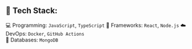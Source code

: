 
## 🔧 Tech Stack:
💻 Programming: `JavaScript`, `TypeScript` 
🧱 Frameworks: `React`, `Node.js` 
☁️ DevOps: `Docker`, `GitHub Actions`  
💾 Databases: `MongoDB`
